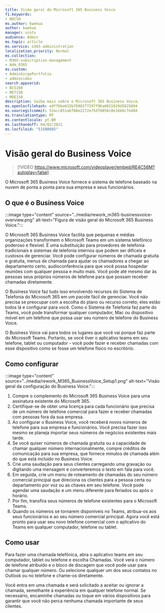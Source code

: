 ```yaml
---
title: Visão geral do Microsoft 365 Business Voice
f1.keywords:
- NOCSH
ms.author: kwekua
author: kwekua
manager: scotv
audience: Admin
ms.topic: article
ms.service: o365-administration
localization_priority: Normal
ms.collection:
- M365-subscription-management
- Adm_O365
ms.custom:
- AdminSurgePortfolio
- adminvideo
search.appverid:
- BCS160
- MET150
- MOE150
description: Saiba mais sobre o Microsoft 365 Business Voice.
ms.openlocfilehash: edffbbe615b7098377297f96a6015929d5825694
ms.sourcegitcommit: 53acc851abf68e2272e75df0856c0e16b0c7e48d
ms.translationtype: MT
ms.contentlocale: pt-BR
ms.lasthandoff: 04/02/2021
ms.locfileid: "51580685"
---
```

# <a name="overview-of-business-voice"></a>Visão geral do Business Voice

> [!VIDEO https://www.microsoft.com/videoplayer/embed/RE4C56M?autoplay=false]

O Microsoft 365 Business Voice fornece e sistema de telefone baseado na nuvem de ponta a ponta para sua empresa e seus funcionários.

## <a name="what-is-business-voice"></a>O que é o Business Voice

:::image type="content" source="../media/rework_m365-businessvoice-overview.png" alt-text="Figura de visão geral do Microsoft 365 Business Voice.":::

O Microsoft 365 Business Voice facilita que pequenas e médias organizações transformem o Microsoft Teams em um sistema telefônico poderoso e flexível. É uma substituição para provedores de telefonia tradicionais e sistemas de telefonia internos que podem ser difíceis e custosos de gerenciar. Você pode configurar números de chamada gratuita e gratuita, menus de chamada para ajudar os chamadores a chegar ao departamento certo, audioconferência para que você possa hospedar reuniões com qualquer pessoa e muito mais. Você pode até mesmo dar às pessoas seus próprios números de telefone para que possam receber chamadas diretamente.

O Business Voice faz tudo isso envolvendo recursos do Sistema de Telefonia do Microsoft 365 em um pacote fácil de gerenciar. Você não precisa se preocupar com a escolha do plano ou recurso correto; eles estão todos lá e configurar para você. Como o Sistema de Telefonia faz parte do Teams, você pode transformar qualquer computador, Mac ou dispositivo móvel em um telefone que possa usar seu número de telefone do Business Voice.

O Business Voice vai para todos os lugares que você vai porque faz parte do Microsoft Teams. Portanto, se você tiver o aplicativo teams em seu telefone, tablet ou computador - você pode fazer e receber chamadas com esse dispositivo como se fosse um telefone físico no escritório.

## <a name="how-to-set-up"></a>Como configurar

:::image type="content" source="../media/rework_M365_BusinessVoice_Setup1.png" alt-text="Visão geral da configuração do Business Voice.":::

1. Compre o complemento do Microsoft 365 Business Voice para uma assinatura existente do Microsoft 365.
1. Certifique-se de obter uma licença para cada funcionário que precisa de um número de telefone comercial para fazer e receber chamadas com pessoas fora da sua empresa.
1. Ao configurar o Business Voice, você receberá novos números de telefone para sua empresa e funcionários. Você precisa fazer isso mesmo se planeja importar seus números de negócios existentes mais tarde.
1. Se você quiser números de chamada gratuita ou a capacidade de chamar qualquer número internacionalmente, compre créditos de comunicação para sua empresa, que fornece minutos de chamada além do que está incluído no Business Voice.
1. Crie uma saudação para seus clientes carregando uma gravação ou digitando uma mensagem e converteremos o texto em fala para você.
1. Em seguida, crie um menu de roteamento de chamadas do seu número comercial principal que direciona os clientes para a pessoa certa ou departamento por voz ou as chaves em seu telefone. Você pode agendar uma saudação e um menu diferente para feriados ou após o horário.
1. Por fim, transfira seus números de telefone existentes para o Microsoft Teams.
1. Quando os números se tornarem disponíveis no Teams, atribua-os aos seus funcionários e ao seu número comercial principal. Agora você está pronto para usar seu novo telefone comercial com o aplicativo do Teams em qualquer computador, telefone ou tablet.

## <a name="how-to-use"></a>Como usar

Para fazer uma chamada telefônica, abra o aplicativo teams em seu computador, tablet ou telefone e escolha Chamadas. Você verá o número de telefone atribuído e o bloco de discagem que você pode usar para chamar qualquer número. Ou selecione qualquer um dos seus contatos no Outlook ou no telefone e chame-os diretamente.

Você entra em uma chamada e será solicitado a aceitar ou ignorar a chamada, semelhante à experiência em qualquer telefone normal. Se necessário, encaminhe chamadas ou toque em vários dispositivos para garantir que você não perca nenhuma chamada importante de seus clientes.